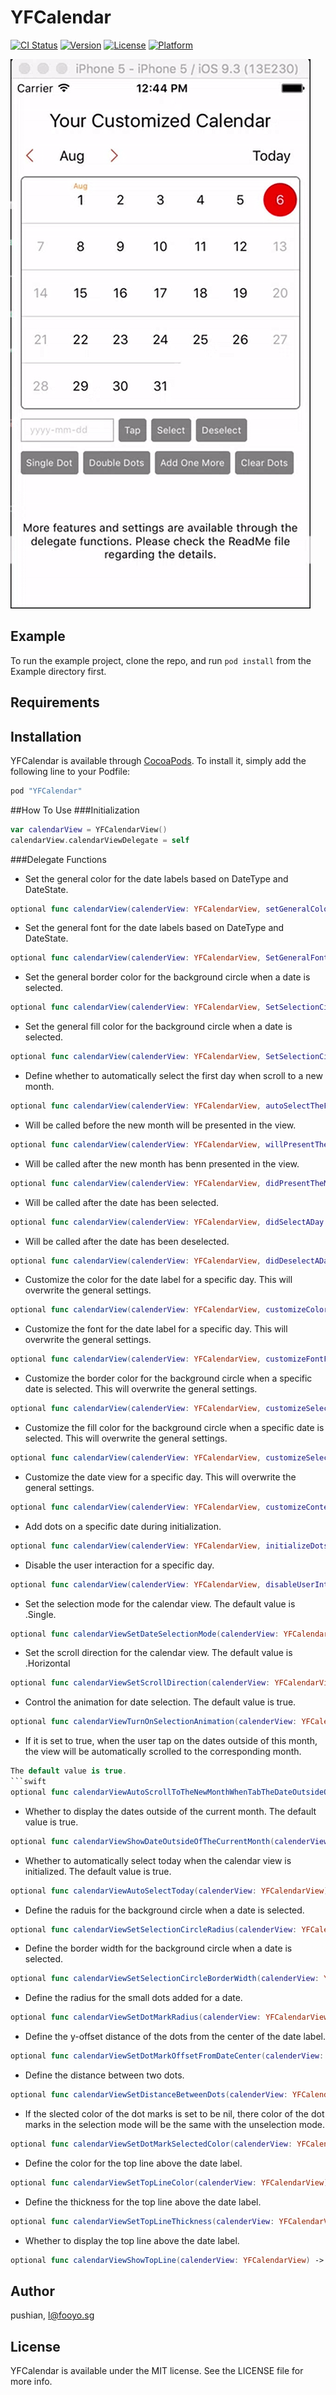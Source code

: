 # YFCalendar

[![CI Status](http://img.shields.io/travis/pushian/YFCalendar.svg?style=flat)](https://travis-ci.org/pushian/YFCalendar)
[![Version](https://img.shields.io/cocoapods/v/YFCalendar.svg?style=flat)](http://cocoapods.org/pods/YFCalendar)
[![License](https://img.shields.io/cocoapods/l/YFCalendar.svg?style=flat)](http://cocoapods.org/pods/YFCalendar)
[![Platform](https://img.shields.io/cocoapods/p/YFCalendar.svg?style=flat)](http://cocoapods.org/pods/YFCalendar)

![Demo Gif](Screenshots/demo.gif)

## Example

To run the example project, clone the repo, and run `pod install` from the Example directory first.

## Requirements

## Installation

YFCalendar is available through [CocoaPods](http://cocoapods.org). To install
it, simply add the following line to your Podfile:

```ruby
pod "YFCalendar"
```
##How To Use
###Initialization
```swift
var calendarView = YFCalendarView()
calendarView.calendarViewDelegate = self
```
###Delegate Functions
- Set the general color for the date labels based on DateType and DateState.
```swift
optional func calendarView(calenderView: YFCalendarView, setGeneralColor dateType: DateType, dateState: DateState) -> UIColor?
```
- Set the general font for the date labels based on DateType and DateState.
```swift
optional func calendarView(calenderView: YFCalendarView, SetGeneralFont dateType: DateType, dateState: DateState) -> UIFont?
```
- Set the general border color for the background circle when a date is selected.
```swift
optional func calendarView(calenderView: YFCalendarView, SetSelectionCircleBorderColor dateType: DateType) -> UIColor?
```
- Set the general fill color for the background circle when a date is selected.
```swift
optional func calendarView(calenderView: YFCalendarView, SetSelectionCircleFillColor dateType: DateType) -> UIColor?
```
- Define whether to automatically select the first day when scroll to a new month.
```swift
optional func calendarView(calenderView: YFCalendarView, autoSelectTheFirstDateOfTheNewMonth mode: SelectionMode) -> Bool
```
- Will be called before the new month will be presented in the view.
```swift
optional func calendarView(calenderView: YFCalendarView, willPresentTheMonth theMonth: YFMonthView) -> Void
```
- Will be called after the new month has benn presented in the view.
```swift
optional func calendarView(calenderView: YFCalendarView, didPresentTheMonth theMonth: YFMonthView) -> Void
```
- Will be called after the date has been selected.
```swift
optional func calendarView(calenderView: YFCalendarView, didSelectADay selectedDay: YFDayView) -> Void
```
- Will be called after the date has been deselected.
```swift
optional func calendarView(calenderView: YFCalendarView, didDeselectADay deselectedDay: YFDayView) -> Void
```
- Customize the color for the date label for a specific day. This will overwrite the general settings.
```swift
optional func calendarView(calenderView: YFCalendarView, customizeColorForTheDay theDay: YFDayView, dateState: DateState) -> UIColor?
```
- Customize the font for the date label for a specific day. This will overwrite the general settings.
```swift
optional func calendarView(calenderView: YFCalendarView, customizeFontForTheDay theDay: YFDayView, dateState: DateState) -> UIFont?
```
- Customize the border color for the background circle when a specific date is selected. This will overwrite the general settings.
```swift
optional func calendarView(calenderView: YFCalendarView, customizeSelectionCircleBorderColorForTheDay theDay: YFDayView) -> UIColor?
```
- Customize the fill color for the background circle when a specific date is selected. This will overwrite the general settings.
```swift
optional func calendarView(calenderView: YFCalendarView, customizeSelectionCircleFillColorForTheDay theDay: YFDayView) -> UIColor?
```
- Customize the date view for a specific day. This will overwrite the general settings.
```swift
optional func calendarView(calenderView: YFCalendarView, customizeContentViewForTheDay theDay: YFDayView, dateState: DateState) -> UIView?
```
- Add dots on a specific date during initialization.
```swift
optional func calendarView(calenderView: YFCalendarView, initializeDotsForTheDay theDay: YFDayView) -> [UIColor]?
```
- Disable the user interaction for a specific day.
```swift
optional func calendarView(calenderView: YFCalendarView, disableUserInteractionForTheDay theDay: YFDayView) -> Bool
```
- Set the selection mode for the calendar view. The default value is .Single.
```swift
optional func calendarViewSetDateSelectionMode(calenderView: YFCalendarView) -> SelectionMode
```
- Set the scroll direction for the calendar view. The default value is .Horizontal
```swift
optional func calendarViewSetScrollDirection(calenderView: YFCalendarView) -> CalendarScrollDirection
```
- Control the animation for date selection. The default value is true.
```swift
optional func calendarViewTurnOnSelectionAnimation(calenderView: YFCalendarView) -> Bool
```
- If it is set to true, when the user tap on the dates outside of this month, the view will be automatically scrolled to the corresponding month.
```swift
The default value is true.
```swift
optional func calendarViewAutoScrollToTheNewMonthWhenTabTheDateOutsideOfTheCurrentMonth(calenderView: YFCalendarView) -> Bool
```
- Whether to display the dates outside of the current month. The default value is true.
```swift
optional func calendarViewShowDateOutsideOfTheCurrentMonth(calenderView: YFCalendarView) -> Bool
```
- Whether to automatically select today when the calendar view is initialized. The default value is true.
```swift
optional func calendarViewAutoSelectToday(calenderView: YFCalendarView) -> Bool
```
- Define the raduis for the background circle when a date is selected.
```swift
optional func calendarViewSetSelectionCircleRadius(calenderView: YFCalendarView) -> CGFloat
```
- Define the border width for the background circle when a date is selected.
```swift
optional func calendarViewSetSelectionCircleBorderWidth(calenderView: YFCalendarView) -> CGFloat
```
- Define the radius for the small dots added for a date.
```swift
optional func calendarViewSetDotMarkRadius(calenderView: YFCalendarView) -> CGFloat
```
- Define the y-offset distance of the dots from the center of the date label.
```swift
optional func calendarViewSetDotMarkOffsetFromDateCenter(calenderView: YFCalendarView) -> CGFloat
```
- Define the distance between two dots.
```swift
optional func calendarViewSetDistanceBetweenDots(calenderView: YFCalendarView) -> CGFloat
```
- If the slected color of the dot marks is set to be nil, there color of the dot marks in the selection mode will be the same with the unselection mode.
```swift
optional func calendarViewSetDotMarkSelectedColor(calenderView: YFCalendarView) -> UIColor?
```
- Define the color for the top line above the date label.
```swift
optional func calendarViewSetTopLineColor(calenderView: YFCalendarView) -> UIColor?
```
- Define the thickness for the top line above the date label.
```swift
optional func calendarViewSetTopLineThickness(calenderView: YFCalendarView) -> CGFloat
```
- Whether to display the top line above the date label.
```swift
optional func calendarViewShowTopLine(calenderView: YFCalendarView) -> Bool
```

## Author

pushian, l@fooyo.sg

## License

YFCalendar is available under the MIT license. See the LICENSE file for more info.

